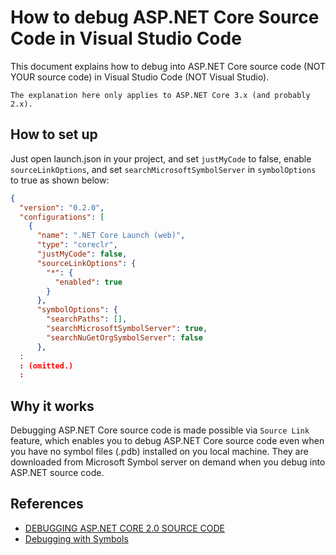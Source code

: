 # How to debug ASP.NET Core Source Code in Visual Studio Code

This document explains how to debug into ASP.NET Core source code (NOT YOUR
source code) in Visual Studio Code (NOT Visual Studio).

`The explanation here only applies to ASP.NET Core 3.x (and
probably 2.x).`

## How to set up

Just open launch.json in your project, and set `justMyCode` to false, enable
`sourceLinkOptions`, and set `searchMicrosoftSymbolServer` in `symbolOptions`
to true as shown below:

```JSON:launch.json
{
  "version": "0.2.0",
  "configurations": [
    {
      "name": ".NET Core Launch (web)",
      "type": "coreclr",
      "justMyCode": false,
      "sourceLinkOptions": {
        "*": {
          "enabled": true
        }
      },
      "symbolOptions": {
        "searchPaths": [],
        "searchMicrosoftSymbolServer": true,
        "searchNuGetOrgSymbolServer": false
      },
  :
  : (omitted.)
  :
```

## Why it works

Debugging ASP.NET Core source code is made possible via `Source Link` feature,
which enables you to debug ASP.NET Core source code even when you have no
symbol files (.pdb) installed on you local machine. They are downloaded from
Microsoft Symbol server on demand when you debug into ASP.NET source code.

## References

* [DEBUGGING ASP.NET CORE 2.0 SOURCE CODE](https://www.stevejgordon.co.uk/debugging-asp-net-core-2-source)
* [Debugging with Symbols](https://docs.microsoft.com/ja-jp/windows/win32/dxtecharts/debugging-with-symbols?redirectedfrom=MSDN)
